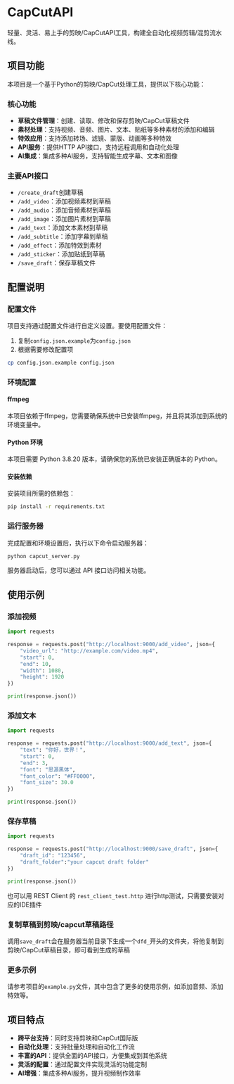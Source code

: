 # CapCutAPI

轻量、灵活、易上手的剪映/CapCutAPI工具，构建全自动化视频剪辑/混剪流水线。

## 项目功能

本项目是一个基于Python的剪映/CapCut处理工具，提供以下核心功能：

### 核心功能

- **草稿文件管理**：创建、读取、修改和保存剪映/CapCut草稿文件
- **素材处理**：支持视频、音频、图片、文本、贴纸等多种素材的添加和编辑
- **特效应用**：支持添加转场、滤镜、蒙版、动画等多种特效
- **API服务**：提供HTTP API接口，支持远程调用和自动化处理
- **AI集成**：集成多种AI服务，支持智能生成字幕、文本和图像

### 主要API接口

- `/create_draft`创建草稿
- `/add_video`：添加视频素材到草稿
- `/add_audio`：添加音频素材到草稿
- `/add_image`：添加图片素材到草稿
- `/add_text`：添加文本素材到草稿
- `/add_subtitle`：添加字幕到草稿
- `/add_effect`：添加特效到素材
- `/add_sticker`：添加贴纸到草稿
- `/save_draft`：保存草稿文件

## 配置说明

### 配置文件

项目支持通过配置文件进行自定义设置。要使用配置文件：

1. 复制`config.json.example`为`config.json`
2. 根据需要修改配置项

```bash
cp config.json.example config.json
```

### 环境配置

#### ffmpeg

本项目依赖于ffmpeg，您需要确保系统中已安装ffmpeg，并且将其添加到系统的环境变量中。

#### Python 环境

本项目需要 Python 3.8.20 版本，请确保您的系统已安装正确版本的 Python。

#### 安装依赖

安装项目所需的依赖包：

```bash
pip install -r requirements.txt
```

### 运行服务器

完成配置和环境设置后，执行以下命令启动服务器：

```bash
python capcut_server.py
```

服务器启动后，您可以通过 API 接口访问相关功能。

## 使用示例

### 添加视频

```python
import requests

response = requests.post("http://localhost:9000/add_video", json={
    "video_url": "http://example.com/video.mp4",
    "start": 0,
    "end": 10,
    "width": 1080,
    "height": 1920
})

print(response.json())
```

### 添加文本

```python
import requests

response = requests.post("http://localhost:9000/add_text", json={
    "text": "你好，世界！",
    "start": 0,
    "end": 3,
    "font": "思源黑体",
    "font_color": "#FF0000",
    "font_size": 30.0
})

print(response.json())
```

### 保存草稿

```python
import requests

response = requests.post("http://localhost:9000/save_draft", json={
    "draft_id": "123456",
    "draft_folder":"your capcut draft folder"
})

print(response.json())
```
也可以用 REST Client 的 ```rest_client_test.http``` 进行http测试，只需要安装对应的IDE插件

### 复制草稿到剪映/capcut草稿路径
调用`save_draft`会在服务器当前目录下生成一个`dfd_`开头的文件夹，将他复制到剪映/CapCut草稿目录，即可看到生成的草稿


### 更多示例
请参考项目的`example.py`文件，其中包含了更多的使用示例，如添加音频、添加特效等。


## 项目特点

- **跨平台支持**：同时支持剪映和CapCut国际版
- **自动化处理**：支持批量处理和自动化工作流
- **丰富的API**：提供全面的API接口，方便集成到其他系统
- **灵活的配置**：通过配置文件实现灵活的功能定制
- **AI增强**：集成多种AI服务，提升视频制作效率
        